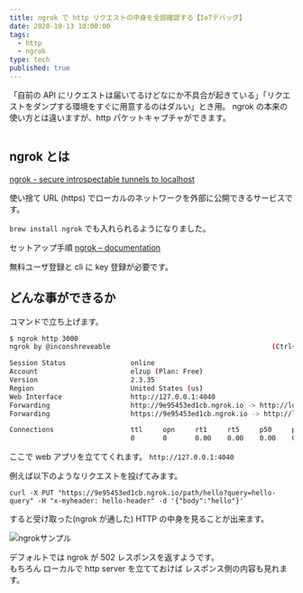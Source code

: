 ```yaml
---
title: ngrok で http リクエストの中身を全部確認する【IoTデバッグ】
date: 2020-10-13 10:00:00
tags:
  - http
  - ngrok
type: tech
published: true
---
```


「自前の API にリクエストは届いてるけどなにか不具合が起きている」「リクエストをダンプする環境をすぐに用意するのはダルい」とき用。
ngrok の本来の使い方とは違いますが、http パケットキャプチャができます。

```toc

```

## ngrok とは

[ngrok \- secure introspectable tunnels to localhost](https://ngrok.com/)

使い捨て URL (https) でローカルのネットワークを外部に公開できるサービスです。

`brew install ngrok` でも入れられるようになりました。

セットアップ手順 [ngrok – documentation](https://ngrok.com/docs)

無料ユーザ登録と cli に key 登録が必要です。

## どんな事ができるか

コマンドで立ち上げます。

```sh
$ ngrok http 3000
ngrok by @inconshreveable                                        (Ctrl+C to quit)

Session Status                online
Account                       elzup (Plan: Free)
Version                       2.3.35
Region                        United States (us)
Web Interface                 http://127.0.0.1:4040
Forwarding                    http://9e95453ed1cb.ngrok.io -> http://localhost:3000
Forwarding                    https://9e95453ed1cb.ngrok.io -> http://localhost:3000

Connections                   ttl     opn     rt1     rt5     p50     p90
                              0       0       0.00    0.00    0.00    0.00
```

ここで web アプリを立ててくれます。 `http://127.0.0.1:4040`

例えば以下のようなリクエストを投げてみます。

```curl
curl -X PUT "https://9e95453ed1cb.ngrok.io/path/hello?query=hello-query" -H "x-myheader: hello-header" -d '{"body":"hello"}'
```

すると受け取った(ngrok が通した) HTTP の中身を見ることが出来ます。

![ngrokサンプル](https://elzup-image-storage.s3.amazonaws.com/blog/ngrok-sample.png)

デフォルトでは ngrok が 502 レスポンスを返すようです。  
もちろん ローカルで http server を立てておけば レスポンス側の内容も見れます。
